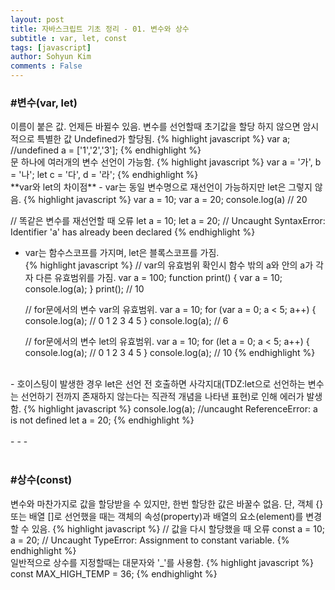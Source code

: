 ```yaml
---
layout: post
title: 자바스크립트 기초 정리 - 01. 변수와 상수
subtitle : var, let, const
tags: [javascript]
author: Sohyun Kim
comments : False
---
```


<h3>#변수(var, let)</h3>   
이름이 붙은 값. 언제든 바뀔수 있음.   
변수를 선언할때 초기값을 할당 하지 않으면 암시적으로 특별한 값 Undefined가 할당됨.   
{% highlight javascript %}
  var a; //undefined
  a = ['1','2','3'];
{% endhighlight %}
<br>
문 하나에 여러개의 변수 선언이 가능함.
{% highlight javascript %}
  var a = '가', b = '나';
  let c = '다', d = '라';
{% endhighlight %}
<br>
**var와 let의 차이점**   
- var는 동일 변수명으로 재선언이 가능하지만 let은 그렇지 않음.   
{% highlight javascript %}
  var a = 10;
  var a = 20;
  console.log(a) // 20
   
  // 똑같은 변수를 재선언할 때 오류
  let a = 10;
  let a = 20; // Uncaught SyntaxError: Identifier 'a' has already been declared
{% endhighlight %}
<br>
- var는 함수스코프를 가지며, let은 블록스코프를 가짐.   
{% highlight javascript %}
  // var의 유효범위 확인시 함수 밖의 a와 안의 a가 각자 다른 유효범위를 가짐. 
  var a = 100;
  function print() {
      var a = 10;
      console.log(a);
  }
  print(); // 10
  
  // for문에서의 변수 var의 유효범위.
  var a = 10;
  for (var a = 0; a < 5; a++) {
      console.log(a); // 0 1 2 3 4 5
  }
  console.log(a); // 6
  
  // for문에서의 변수 let의 유효범위.
  var a = 10;
  for (let a = 0; a < 5; a++) {
      console.log(a); // 0 1 2 3 4 5
  }
  console.log(a); // 10
{% endhighlight %}
<br>
- 호이스팅이 발생한 경우 let은 선언 전 호출하면 사각지대(TDZ:let으로 선언하는 변수는 선언하기 전까지 존재하지 않는다는 직관적 개념을 나타낸 표현)로 인해 에러가 발생함.   
{% highlight javascript %}
  console.log(a); //uncaught ReferenceError: a is not defined
  let a = 20;
{% endhighlight %}
<br>
<br>
- - -   
<br>
<br>
<h3>#상수(const)</h3>   
변수와 마찬가지로 값을 할당받을 수 있지만, 한번 할당한 값은 바꿀수 없음.   
단, 객체 {}또는 배열 []로 선언했을 때는 객체의 속성(property)과 배열의 요소(element)를 변경할 수 있음.   
{% highlight javascript %}
  // 값을 다시 할당했을 때 오류
  const a = 10;
  a = 20; // Uncaught TypeError: Assignment to constant variable.
{% endhighlight %}
<br>
일반적으로 상수를 지정할때는 대문자와 '_'를 사용함.   
{% highlight javascript %}
  const MAX_HIGH_TEMP = 36;
{% endhighlight %}